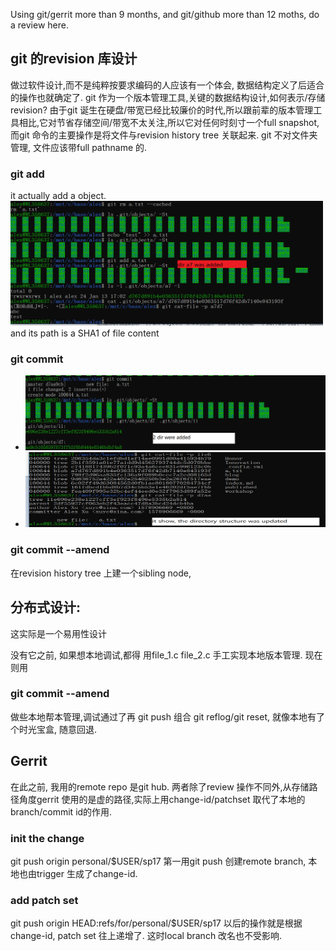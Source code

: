 Using git/gerrit more than 9 months, and git/github more than 12 moths, do a review here.


## git 的revision 库设计
做过软件设计,而不是纯粹按要求编码的人应该有一个体会, 数据结构定义了后适合的操作也就确定了. git 作为一个版本管理工具,关键的数据结构设计,如何表示/存储revision? 由于git 诞生在硬盘/带宽已经比较廉价的时代,所以跟前辈的版本管理工具相比,它对节省存储空间/带宽不太关注,所以它对任何时刻寸一个full snapshot, 而git 命令的主要操作是将文件与revision history tree 关联起来. git 不对文件夹管理, 文件应该带full pathname 的.

### git add <file>
it actually add a object.
    <img src="git_add.png" width="500" height="200">
and its path is a SHA1 of file content    


### git commit 
*  <img src="git_commit_1.png" width="500" height="120">
*  <img src="git_commit_2.png" width="500" height="120">

### git commit --amend 
在revision history tree 上建一个sibling node,


## 分布式设计: 
这实际是一个易用性设计

没有它之前, 如果想本地调试,都得 用file_1.c file_2.c 手工实现本地版本管理. 现在则用
### git commit --amend
做些本地帮本管理,调试通过了再 git push
组合 git reflog/git reset, 就像本地有了个时光宝盒, 随意回退.

## Gerrit
在此之前, 我用的remote repo 是git hub. 两者除了review 操作不同外,从存储路径角度gerrit 使用的是虚的路径,实际上用change-id/patchset 取代了本地的branch/commit id的作用.
### init the change
git push origin personal/$USER/sp17 第一用git push 创建remote branch, 本地也由trigger 生成了change-id.
### add patch set
git push origin HEAD:refs/for/personal/$USER/sp17 以后的操作就是根据change-id, patch set 往上递增了. 这时local branch 改名也不受影响.